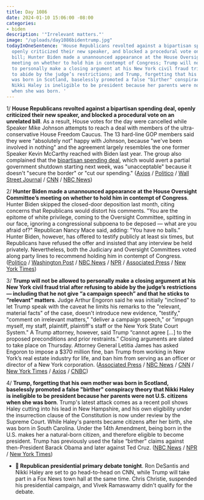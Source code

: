 ```yaml
---
title: Day 1086
date: 2024-01-10 15:06:00 -08:00
categories:
- biden
description: '"Irrelevant matters."'
image: "/uploads/day1086bidentrump.jpg"
todayInOneSentence: 'House Republicans revolted against a bipartisan spending deal,
  openly criticized their new speaker, and blocked a procedural vote on an unrelated
  bill; Hunter Biden made a unannounced appearance at the House Oversight Committee’s
  meeting on whether to hold him in contempt of Congress; Trump will not be allowed
  to personally make a closing argument at his New York civil fraud trial after refusing
  to abide by the judge’s restrictions; and Trump, forgetting that his own mother
  was born in Scotland, baselessly promoted a false "birther" conspiracy theory that
  Nikki Haley is ineligible to be president because her parents were not U.S. citizens
  when she was born. '
---
```


1/ **House Republicans revolted against a bipartisan spending deal, openly criticized their new speaker, and blocked a procedural vote on an unrelated bill**. As a result, House votes for the day were cancelled while Speaker Mike Johnson attempts to reach a deal with members of the ultra-conservative House Freedom Caucus. The 13 hard-line GOP members said they were “absolutely not” happy with Johnson, because "we've been involved in nothing" and the agreement largely resembles the one former Speaker Kevin McCarthy reached with Biden last year. The group also complained that the [bipartisan spending deal](https://whatthefuckjusthappenedtoday.com/2024/01/08/day-1084/#4-house-republicans-and-senate-democ), which would avert a partial government shutdown starting next week, was "unacceptable" because it doesn't "secure the border" or "cut our spending." ([Axios](https://www.axios.com/2024/01/10/republicans-rule-vote-house-floor-budget) / [Politico](https://www.politico.com/live-updates/2024/01/10/congress/hunter-biden-contempt-resolution-advances-00134798) / [Wall Street Journal](https://www.wsj.com/politics/policy/border-security-fight-imperils-budget-deal-funding-for-ukraine-b1054519?mod=hp_lead_pos4) / [CNN](https://www.cnn.com/2024/01/10/politics/speaker-johnson-funding-fight-right-flank/index.html) / [NBC News](https://www.nbcnews.com/politics/congress/congressional-leaders-signal-short-term-funding-deal-needed-avert-shut-rcna133293))

2/ **Hunter Biden made a unannounced appearance at the House Oversight Committee’s meeting on whether to hold him in contempt of Congress**. Hunter Biden skipped the closed-door deposition last month, citing concerns that Republicans would distort his comments. "You are the epitome of white privilege, coming to the Oversight Committee, spitting in our face, ignoring a congressional subpoena to be deposed — what are you afraid of?" Republican Nancy Mace said, adding: "You have no balls.” Hunter Biden, however, has offered to testify publicly at least six times, but Republicans have refused the offer and insisted that any interview be held privately. Nevertheless, both the Judiciary and Oversight Committees voted along party lines to recommend holding him in contempt of Congress. ([Politico](https://www.politico.com/live-updates/2024/01/10/congress/hunter-biden-contempt-resolution-advances-00134798) / [Washington Post](https://www.washingtonpost.com/politics/2024/01/10/biden-surprise-appearance-contempt-hearing/) / [NBC News](https://www.nbcnews.com/politics/congress/house-republicans-vote-resolutions-hold-hunter-biden-contempt-congress-rcna133206) / [NPR](https://www.npr.org/2024/01/10/1224021556/hunter-biden-surprise-contempt-appearance) / [Associated Press](https://apnews.com/article/hunter-biden-congress-investigation-impeachment-49747853006d10f06103ab362c0f387a) / [New York Times](https://www.nytimes.com/2024/01/10/us/politics/hunter-biden-capitol-hearing.html))

3/ **Trump will not be allowed to personally make a closing argument at his New York civil fraud trial after refusing to abide by the judge’s restrictions — including that he not give “a campaign speech” and that he sticks to “relevant” matters**. Judge Arthur Engoron said he was initially "inclined" to let Trump speak with the caveat he limits his remarks to the "relevant, material facts" of the case, doesn't introduce new evidence, "testify," "comment on irrelevant matters," "deliver a campaign speech," or "impugn myself, my staff, plaintiff, plaintiff's staff or the New York State Court System." A Trump attorney, however, said Trump “cannot agree \[...\] to the proposed preconditions and prior restraints.” Closing arguments are slated to take place on Thursday.  Attorney General Letitia James has asked Engoron to impose a $370 million fine, ban Trump from working in New York’s real estate industry for life, and ban him from serving as an officer or director of a New York corporation. ([Associated Press](https://apnews.com/article/trump-fraud-trial-closing-arguments-420997f889922423dbce8a0945f0c348) / [NBC News](https://www.nbcnews.com/politics/donald-trump/trump-plans-deliver-part-closing-arguments-ny-civil-fraud-trial-rcna133148) / [CNN](https://www.cnn.com/2024/01/10/politics/trump-civil-trial-testimony/index.html) / [New York Times](https://www.nytimes.com/2024/01/10/nyregion/trump-fraud-trial-closing-arguments.html) / [Axios](https://www.axios.com/2024/01/10/trump-trial-court-closing-argument-fraud) / [CNBC](https://www.cnbc.com/2024/01/10/trump-not-allowed-make-new-york-fraud-trial-closing-argument.html))

4/ **Trump, forgetting that his own mother was born in Scotland, baselessly promoted a false "birther" conspiracy theory that Nikki Haley is ineligible to be president because her parents were not U.S. citizens when she was born**. Trump's latest attack comes as a recent poll shows Haley cutting into his lead in New Hampshire, and his own eligibility under the insurrection clause of the Constitution is now under review by the Supreme Court. While Haley's parents became citizens after her birth, she was born in South Carolina. Under the 14th Amendment, being born in the U.S. makes her a natural-born citizen, and therefore eligible to become president. Trump has previously used the false “birther” claims against then-President Barack Obama and later against Ted Cruz. ([NBC News](https://www.nbcnews.com/politics/donald-trump/trump-promotes-baseless-birther-conspiracy-theory-nikki-haley-rcna133166) / [NPR](https://www.npr.org/2024/01/10/1223940451/donald-trump-birther-nikki-haley-citizenship-president-14th-amendment) / [New York Times](https://www.nytimes.com/2024/01/10/us/politics/trump-birther-nikki-haley.html))

* **📆 Republican presidential primary debate tonight**. Ron DeSantis and Nikki Haley are set to go head-to-head on CNN, while Trump will take part in a Fox News town hall at the same time. Chris Christie, suspended his presidential campaign, and Vivek Ramaswamy didn't qualify for the debate.